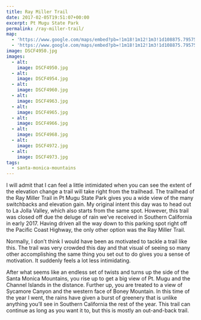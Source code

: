 ```yaml
---
title: Ray Miller Trail
date: 2017-02-05T19:51:07+00:00
excerpt: Pt Mugu State Park
permalink: /ray-miller-trail/
map:
  - 'https://www.google.com/maps/embed?pb=!1m18!1m12!1m3!1d108875.79575845192!2d-119.10653702095534!3d34.08629205061949!2m3!1f0!2f0!3f0!3m2!1i1024!2i768!4f13.1!3m3!1m2!1s0x80e838a37fa06e2b%3A0xe1895d3cd9831397!2sRay+Miller+Trailhead!5e1!3m2!1sen!2sus!4v1486323710828'
  - 'https://www.google.com/maps/embed?pb=!1m18!1m12!1m3!1d108875.79575845192!2d-119.10653702095534!3d34.08629205061949!2m3!1f0!2f0!3f0!3m2!1i1024!2i768!4f13.1!3m3!1m2!1s0x80e838a37fa06e2b%3A0xe1895d3cd9831397!2sRay+Miller+Trailhead!5e1!3m2!1sen!2sus!4v1486323710828'
image: DSCF4950.jpg
images:
  - alt: 
    image: DSCF4950.jpg
  - alt: 
    image: DSCF4954.jpg
  - alt: 
    image: DSCF4960.jpg
  - alt: 
    image: DSCF4963.jpg
  - alt: 
    image: DSCF4965.jpg
  - alt: 
    image: DSCF4966.jpg
  - alt: 
    image: DSCF4968.jpg
  - alt: 
    image: DSCF4972.jpg
  - alt: 
    image: DSCF4973.jpg
tags:
  - santa-monica-mountains
---
```

I will admit that I can feel a little intimidated when you can see the extent of the elevation change a trail will take right from the trailhead. The trailhead of the Ray Miller Trail in Pt Mugu State Park gives you a wide view of the many switchbacks and elevation gain. My original intent this day was to head out to La Jolla Valley, which also starts from the same spot. However, this trail was closed off due the deluge of rain we’ve received in Southern California in early 2017. Having driven all the way down to this parking spot right off the Pacific Coast Highway, the only other option was the Ray Miller Trail.

Normally, I don’t think I would have been as motivated to tackle a trail like this. The trail was very crowded this day and that visual of seeing so many other accomplishing the same thing you set out to do gives you a sense of motivation. It suddenly feels a lot less intimidating.

After what seems like an endless set of twists and turns up the side of the Santa Monica Mountains, you rise up to get a big view of Pt. Mugu and the Channel Islands in the distance. Further up, you are treated to a view of Sycamore Canyon and the western face of Boney Mountain. In this time of the year I went, the rains have given a burst of greenery that is unlike anything you’ll see in Southern California the rest of the year. This trail can continue as long as you want it to, but this is mostly an out-and-back trail.



